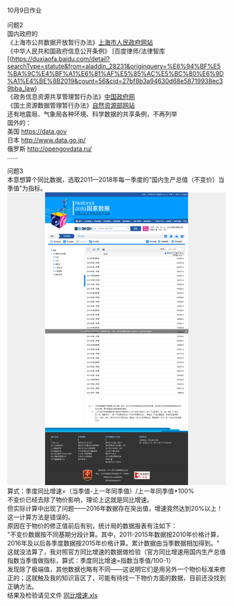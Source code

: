 10月9日作业</br>

问题2</br>
国内政府的</br>
《上海市公共数据开放暂行办法》[上海市人民政府网站](http://www.shanghai.gov.cn/nw2/nw2314/nw2319/nw12344/u26aw62638.html)</br>
《中华人民共和国政府信息公开条例》 [百度律师/法律智库[(https://duxiaofa.baidu.com/detail?searchType=statute&from=aladdin_28231&originquery=%E6%94%BF%E5%BA%9C%E4%BF%A1%E6%81%AF%E5%85%AC%E5%BC%80%E6%9D%A1%E4%BE%8B2019&count=56&cid=27bf8b3a94630d68e58719938ec39bba_law)</br>
《政务信息资源共享管理暂行办法》[中国政府网](http://www.gov.cn/zhengce/content/2016-09/19/content_5109486.htm)</br>
《国土资源数据管理暂行办法》[自然资源部网站](http://www.mnr.gov.cn/gk/tzgg/201009/t20100915_1990379.html)</br>
还有地震局、气象局各种环境、科学数据的共享条例，不再列举</br>
国外的： </br>
美国 https://data.gov</br>
日本 http://www.data.go.jp/</br>
俄罗斯 http://opengovdata.ru/</br>
……</br>

问题3</br>
本意想算个同比数据，选取2011—2018年每一季度的“国内生产总值（不变价）当季值”为指标。 </br>
![image](https://github.com/RRC-c/CDYHomework/blob/master/%E5%9B%BD%E5%AE%B6%E7%BB%9F%E8%AE%A1%E5%B1%80GDP/%E9%A1%B5%E9%9D%A2%E6%88%AA%E5%9B%BE.png)</br>
算式：季度同比增速=（当季值-上一年同季值）/上一年同季值*100%  </br>
不变价已经去除了物价影响，理论上这就是同比增速。 </br>
但实际计算中出现了问题——2016年数据存在突出值，增速竟然达到20%以上！ </br>
这一计算方法是错误的。 </br>
原因在于物价的修正值前后有别，统计局的数据报表有注如下： </br>
"不变价数据按不同基期分段计算。其中，2011-2015年数据按2010年价格计算，2016年及以后各季度数据按2015年价格计算。累计数据由当季数据相加得到。" </br>
这就没法算了，我对照官方同比增速的数据做检验（官方同比增速用国内生产总值指数当季值做指标，算式：季度同比增速=指数当季值/100-1） </br>
发现除了极端值，其他数据也略有不同——这说明它们是用另外一个物价标准来修正的；这就触及我的知识盲区了，可能有待找一下物价方面的数据，目前还没找到正确方法。 </br>
结果及检验请见文件 [同比增速.xls](https://github.com/RRC-c/CDYHomework/blob/master/%E5%9B%BD%E5%AE%B6%E7%BB%9F%E8%AE%A1%E5%B1%80GDP/%E5%90%8C%E6%AF%94%E5%A2%9E%E9%80%9F.xls)  </br>
